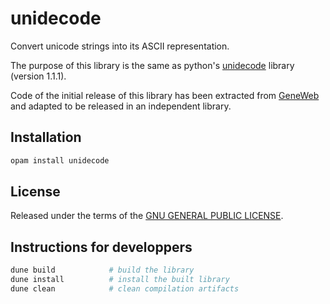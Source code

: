 # unidecode

Convert unicode strings into its ASCII representation.

The purpose of this library is the same as python's
[unidecode](https://pypi.org/project/Unidecode/) library (version
1.1.1).

Code of the initial release of this library has been extracted from
[GeneWeb](https://github.com/geneweb/geneweb) and adapted to be
released in an independent library.

## Installation

```bash
opam install unidecode
```

## License

Released under the terms of the [GNU GENERAL PUBLIC LICENSE](LICENSE).

## Instructions for developpers

```bash
dune build            # build the library
dune install          # install the built library
dune clean            # clean compilation artifacts
```
